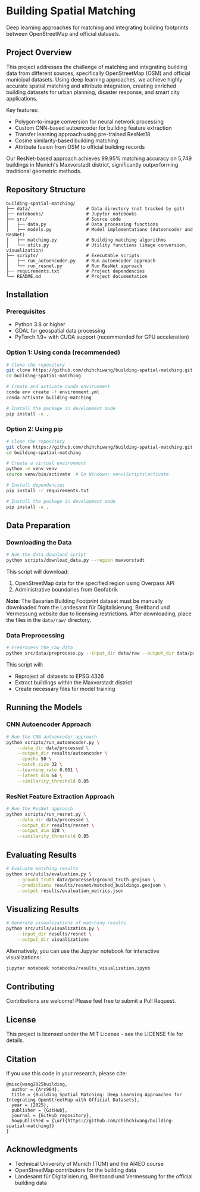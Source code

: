 # Building Spatial Matching

Deep learning approaches for matching and integrating building footprints between OpenStreetMap and official datasets.

## Project Overview

This project addresses the challenge of matching and integrating building data from different sources, specifically OpenStreetMap (OSM) and official municipal datasets. Using deep learning approaches, we achieve highly accurate spatial matching and attribute integration, creating enriched building datasets for urban planning, disaster response, and smart city applications.

Key features:
- Polygon-to-image conversion for neural network processing
- Custom CNN-based autoencoder for building feature extraction
- Transfer learning approach using pre-trained ResNet18
- Cosine similarity-based building matching
- Attribute fusion from OSM to official building records

Our ResNet-based approach achieves 99.95% matching accuracy on 5,749 buildings in Munich's Maxvorstadt district, significantly outperforming traditional geometric methods.

## Repository Structure

```
building-spatial-matching/
├── data/                     # Data directory (not tracked by git)
├── notebooks/                # Jupyter notebooks
├── src/                      # Source code
│   ├── data.py               # Data processing functions
│   ├── models.py             # Model implementations (Autoencoder and ResNet)
│   ├── matching.py           # Building matching algorithms
│   └── utils.py              # Utility functions (image conversion, visualization)
├── scripts/                  # Executable scripts
│   ├── run_autoencoder.py    # Run autoencoder approach
│   └── run_resnet.py         # Run ResNet approach
├── requirements.txt          # Project dependencies
└── README.md                 # Project documentation
```

## Installation

### Prerequisites

- Python 3.8 or higher
- GDAL for geospatial data processing
- PyTorch 1.9+ with CUDA support (recommended for GPU acceleration)

### Option 1: Using conda (recommended)

```bash
# Clone the repository
git clone https://github.com/chihchiwang/building-spatial-matching.git
cd building-spatial-matching

# Create and activate conda environment
conda env create -f environment.yml
conda activate building-matching

# Install the package in development mode
pip install -e .
```

### Option 2: Using pip

```bash
# Clone the repository
git clone https://github.com/chihchiwang/building-spatial-matching.git
cd building-spatial-matching

# Create a virtual environment
python -m venv venv
source venv/bin/activate  # On Windows: venv\Scripts\activate

# Install dependencies
pip install -r requirements.txt

# Install the package in development mode
pip install -e .
```

## Data Preparation

### Downloading the Data

```bash
# Run the data download script
python scripts/download_data.py --region maxvorstadt
```

This script will download:
1. OpenStreetMap data for the specified region using Overpass API
2. Administrative boundaries from Geofabrik

**Note**: The Bavarian Building Footprint dataset must be manually downloaded from the Landesamt für Digitalisierung, Breitband und Vermessung website due to licensing restrictions. After downloading, place the files in the `data/raw/` directory.

### Data Preprocessing

```bash
# Preprocess the raw data
python src/data/preprocess.py --input_dir data/raw --output_dir data/processed
```

This script will:
- Reproject all datasets to EPSG:4326
- Extract buildings within the Maxvorstadt district
- Create necessary files for model training

## Running the Models

### CNN Autoencoder Approach

```bash
# Run the CNN autoencoder approach
python scripts/run_autoencoder.py \
    --data_dir data/processed \
    --output_dir results/autoencoder \
    --epochs 50 \
    --batch_size 32 \
    --learning_rate 0.001 \
    --latent_dim 64 \
    --similarity_threshold 0.85
```

### ResNet Feature Extraction Approach

```bash
# Run the ResNet approach
python scripts/run_resnet.py \
    --data_dir data/processed \
    --output_dir results/resnet \
    --output_dim 128 \
    --similarity_threshold 0.85
```

## Evaluating Results

```bash
# Evaluate matching results
python src/utils/evaluation.py \
    --ground_truth data/processed/ground_truth.geojson \
    --predictions results/resnet/matched_buildings.geojson \
    --output results/evaluation_metrics.json
```

## Visualizing Results

```bash
# Generate visualizations of matching results
python src/utils/visualization.py \
    --input_dir results/resnet \
    --output_dir visualizations
```

Alternatively, you can use the Jupyter notebook for interactive visualizations:

```bash
jupyter notebook notebooks/results_visualization.ipynb
```

## Contributing

Contributions are welcome! Please feel free to submit a Pull Request.

## License

This project is licensed under the MIT License - see the LICENSE file for details.

## Citation

If you use this code in your research, please cite:

```
@misc{wang2025building,
  author = {Arc964},
  title = {Building Spatial Matching: Deep Learning Approaches for Integrating OpenStreetMap with Official Datasets},
  year = {2025},
  publisher = {GitHub},
  journal = {GitHub repository},
  howpublished = {\url{https://github.com/chihchiwang/building-spatial-matching}}
}
```

## Acknowledgments

- Technical University of Munich (TUM) and the AI4EO course
- OpenStreetMap contributors for the building data
- Landesamt für Digitalisierung, Breitband und Vermessung for the official building data
